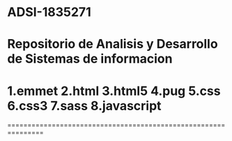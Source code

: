# ADSI-1835271
Repositorio de Analisis  y Desarrollo de Sistemas de informacion
================================================================
1.emmet
2.html
3.html5
4.pug
5.css
6.css3
7.sass
8.javascript
===============================================================
===============================================================
